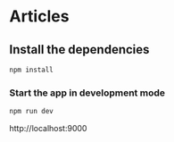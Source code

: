 # Articles

## Install the dependencies

```bash
npm install
```

### Start the app in development mode

```bash
npm run dev
```

http://localhost:9000
